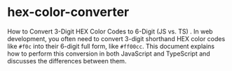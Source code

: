 # hex-color-converter
How to Convert 3-Digit HEX Color Codes to 6-Digit (JS vs. TS) . In web development, you often need to convert 3-digit shorthand HEX color codes like `#f0c` into their 6-digit full form, like `#ff00cc`. This document explains how to perform this conversion in both JavaScript and TypeScript and discusses the differences between them.
